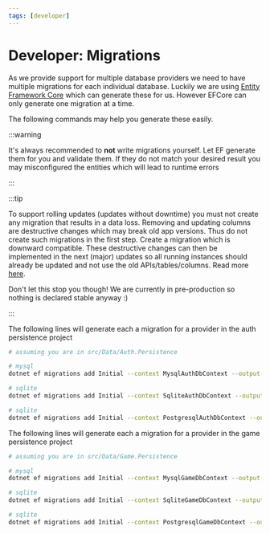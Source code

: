 ```yaml
---
tags: [developer]
---
```


# Developer: Migrations

As we provide support for multiple database providers we need to have multiple migrations for each individual database. Luckily we are using [Entity Framework Core](https://learn.microsoft.com/en-us/ef/core/) which can generate these for us. However EFCore can only generate one migration at a time.

The following commands may help you generate these easily.

:::warning

It's always recommended to __not__ write migrations yourself. Let EF generate them for you and validate them. If they do not match your desired result you may misconfigured the entities which will lead to runtime errors

:::

:::tip

To support rolling updates (updates without downtime) you must not create any migration that results in a data loss. Removing and updating columns are destructive changes which may break old app versions. Thus do not create such migrations in the first step. Create a migration which is downward compatible. These destructive changes can then be implemented in the next (major) updates so all running instances should already be updated and not use the old APIs/tables/columns. Read more [here](https://stackoverflow.com/questions/51243156/how-to-implement-rolling-updates-and-a-relational-database).

Don't let this stop you though! We are currently in pre-production so nothing is declared stable anyway :)

:::

The following lines will generate each a migration for a provider in the auth persistence project

```sh
# assuming you are in src/Data/Auth.Persistence

# mysql
dotnet ef migrations add Initial --context MysqlAuthDbContext --output-dir Migrations/Mysql --startup-project ../../Executables/Auth -- --Database:Provider mysql --Database:ConnectionString "just for validation not null"

# sqlite
dotnet ef migrations add Initial --context SqliteAuthDbContext --output-dir Migrations/Sqlite --startup-project ../../Executables/Auth -- --Database:Provider sqlite --Database:ConnectionString "just for validation not null"

# sqlite
dotnet ef migrations add Initial --context PostgresqlAuthDbContext --output-dir Migrations/Postgresql --startup-project ../../Executables/Auth -- --Database:Provider postgresql --Database:ConnectionString "just for validation not null"
```

The following lines will generate each a migration for a provider in the game persistence project

```sh
# assuming you are in src/Data/Game.Persistence

# mysql
dotnet ef migrations add Initial --context MysqlGameDbContext --output-dir Migrations/Mysql --startup-project ../../Executables/Game -- --Database:Provider mysql --Database:ConnectionString "just for validation not null"

# sqlite
dotnet ef migrations add Initial --context SqliteGameDbContext --output-dir Migrations/Sqlite --startup-project ../../Executables/Game -- --Database:Provider sqlite --Database:ConnectionString "just for validation not null"

# sqlite
dotnet ef migrations add Initial --context PostgresqlGameDbContext --output-dir Migrations/Postgresql --startup-project ../../Executables/Game -- --Database:Provider postgresql --Database:ConnectionString "just for validation not null"
```
